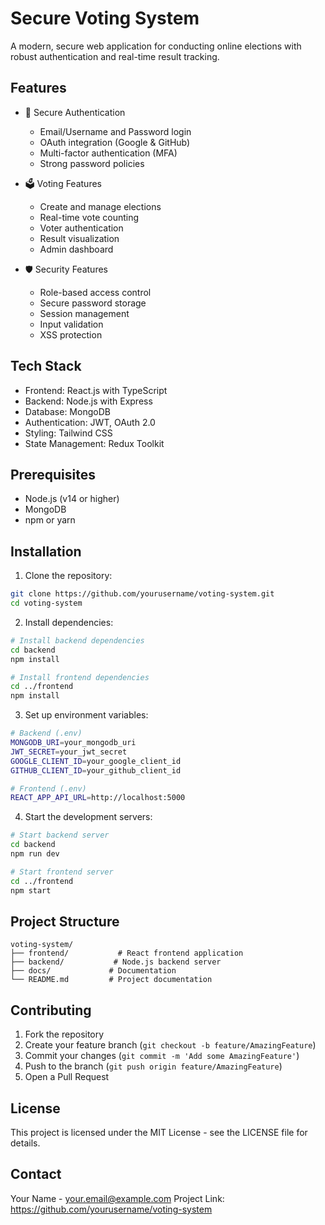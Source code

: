 # Secure Voting System

A modern, secure web application for conducting online elections with robust authentication and real-time result tracking.

## Features

- 🔐 Secure Authentication
  - Email/Username and Password login
  - OAuth integration (Google & GitHub)
  - Multi-factor authentication (MFA)
  - Strong password policies

- 🗳️ Voting Features
  - Create and manage elections
  - Real-time vote counting
  - Voter authentication
  - Result visualization
  - Admin dashboard

- 🛡️ Security Features
  - Role-based access control
  - Secure password storage
  - Session management
  - Input validation
  - XSS protection

## Tech Stack

- Frontend: React.js with TypeScript
- Backend: Node.js with Express
- Database: MongoDB
- Authentication: JWT, OAuth 2.0
- Styling: Tailwind CSS
- State Management: Redux Toolkit

## Prerequisites

- Node.js (v14 or higher)
- MongoDB
- npm or yarn

## Installation

1. Clone the repository:
```bash
git clone https://github.com/yourusername/voting-system.git
cd voting-system
```

2. Install dependencies:
```bash
# Install backend dependencies
cd backend
npm install

# Install frontend dependencies
cd ../frontend
npm install
```

3. Set up environment variables:
```bash
# Backend (.env)
MONGODB_URI=your_mongodb_uri
JWT_SECRET=your_jwt_secret
GOOGLE_CLIENT_ID=your_google_client_id
GITHUB_CLIENT_ID=your_github_client_id

# Frontend (.env)
REACT_APP_API_URL=http://localhost:5000
```

4. Start the development servers:
```bash
# Start backend server
cd backend
npm run dev

# Start frontend server
cd ../frontend
npm start
```

## Project Structure

```
voting-system/
├── frontend/           # React frontend application
├── backend/           # Node.js backend server
├── docs/             # Documentation
└── README.md         # Project documentation
```

## Contributing

1. Fork the repository
2. Create your feature branch (`git checkout -b feature/AmazingFeature`)
3. Commit your changes (`git commit -m 'Add some AmazingFeature'`)
4. Push to the branch (`git push origin feature/AmazingFeature`)
5. Open a Pull Request

## License

This project is licensed under the MIT License - see the LICENSE file for details.

## Contact

Your Name - your.email@example.com
Project Link: https://github.com/yourusername/voting-system 